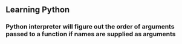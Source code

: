 ## Learning Python 

### Python interpreter will figure out the order of arguments passed to a function if names are supplied as arguments


